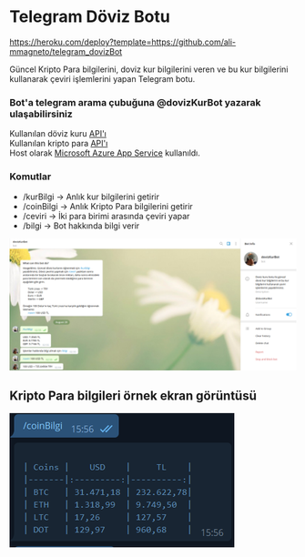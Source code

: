 # Telegram Döviz Botu

https://heroku.com/deploy?template=https://github.com/ali-mmagneto/telegram_dovizBot

Güncel Kripto Para bilgilerini, doviz kur bilgilerini veren ve bu kur bilgilerini kullanarak çeviri işlemlerini yapan Telegram botu.
### Bot'a telegram arama çubuğuna @dovizKurBot yazarak ulaşabilirsiniz


Kullanılan döviz kuru [API'ı](http://exchangeratesapi.io/)<br/>
Kullanılan kripto para [API'ı](https://p.nomics.com/cryptocurrency-bitcoin-api)<br/>
Host olarak [Microsoft Azure App Service](https://azure.microsoft.com/tr-tr/services/app-service/) kullanıldı.


### Komutlar
* /kurBilgi -> Anlık kur bilgilerini getirir
* /coinBilgi -> Anlık Kripto Para bilgilerini getirir
* /ceviri -> İki para birimi arasında çeviri yapar
* /bilgi -> Bot hakkında bilgi verir

![Screenshot of the bot](/ss.png)

## Kripto Para bilgileri örnek ekran görüntüsü
![Screenshot2 of the bot](/coin_ss.PNG)
